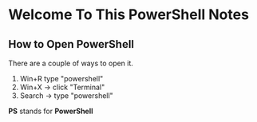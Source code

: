 # Welcome To This PowerShell Notes


## How to Open PowerShell  
There are a couple of ways to open it. 
1. Win+R type "powershell"
2. Win+X -> click "Terminal"
3. Search -> type "powershell"

**PS** stands for **PowerShell**

```

```
